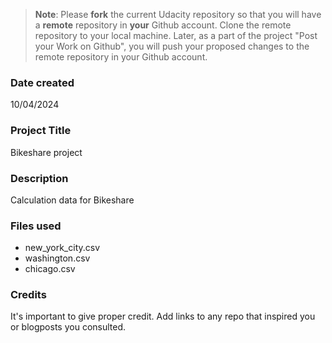 >**Note**: Please **fork** the current Udacity repository so that you will have a **remote** repository in **your** Github account. Clone the remote repository to your local machine. Later, as a part of the project "Post your Work on Github", you will push your proposed changes to the remote repository in your Github account.

### Date created
10/04/2024

### Project Title
Bikeshare project

### Description
Calculation data for Bikeshare

### Files used
- new_york_city.csv
- washington.csv
- chicago.csv

### Credits
It's important to give proper credit. Add links to any repo that inspired you or blogposts you consulted.

